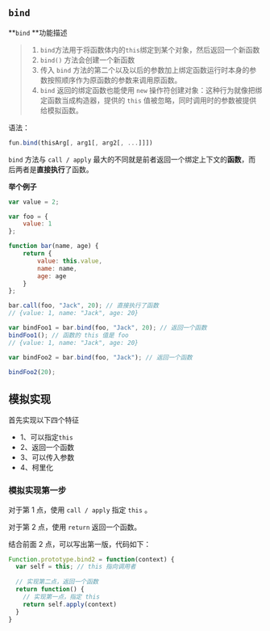 ## `bind`

**`bind` **功能描述

> 1. `bind`方法用于将函数体内的`this`绑定到某个对象，然后返回一个新函数
>2. `bind()` 方法会创建一个新函数
> 3. 传入 `bind` 方法的第二个以及以后的参数加上绑定函数运行时本身的参数按照顺序作为原函数的参数来调用原函数。
>4. `bind` 返回的绑定函数也能使用 `new` 操作符创建对象：这种行为就像把绑定函数当成构造器，提供的 `this` 值被忽略，同时调用时的参数被提供给模拟函数。

语法：

```js
fun.bind(thisArg[, arg1[, arg2[, ...]]]) 
```

`bind` 方法与 `call / apply` 最大的不同就是前者返回一个绑定上下文的**函数**，而后两者是**直接执行**了函数。

**举个例子**

```js
var value = 2;

var foo = {
    value: 1
};

function bar(name, age) {
    return {
		value: this.value,
		name: name,
		age: age
    }
};

bar.call(foo, "Jack", 20); // 直接执行了函数
// {value: 1, name: "Jack", age: 20}

var bindFoo1 = bar.bind(foo, "Jack", 20); // 返回一个函数
bindFoo1(); // 函数的 this 值是 foo
// {value: 1, name: "Jack", age: 20}

var bindFoo2 = bar.bind(foo, "Jack"); // 返回一个函数

bindFoo2(20);

```

## 模拟实现

首先实现以下四个特征

- 1、可以指定`this`
- 2、返回一个函数
- 3、可以传入参数
- 4、柯里化

### 模拟实现第一步

对于第 1 点，使用 `call / apply` 指定 `this` 。

对于第 2 点，使用 `return` 返回一个函数。

结合前面 2 点，可以写出第一版，代码如下：

```js
Function.prototype.bind2 = function(context) {
  var self = this; // this 指向调用者
  
  // 实现第二点，返回一个函数
  return function() {
    // 实现第一点，指定 this
    return self.apply(context)
  }
}
```

